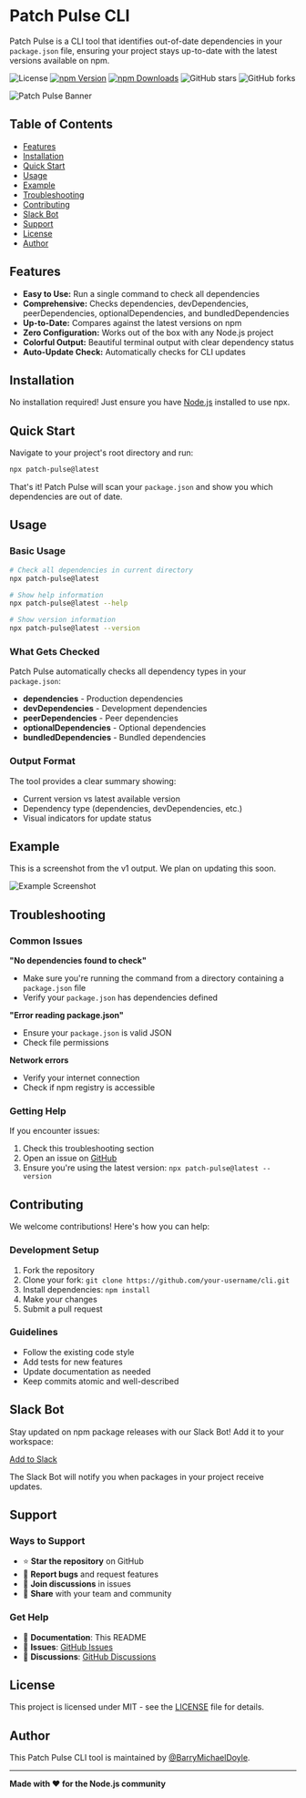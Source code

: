 # Patch Pulse CLI

Patch Pulse is a CLI tool that identifies out-of-date dependencies in your `package.json` file, ensuring your project stays up-to-date with the latest versions available on npm.

![License](https://img.shields.io/github/license/PatchPulse/cli.svg) [![npm Version](https://img.shields.io/npm/v/patch-pulse.svg)](https://npmjs.com/package/patch-pulse) [![npm Downloads](https://img.shields.io/npm/dm/patch-pulse.svg)](https://npmjs.com/package/patch-pulse)
![GitHub stars](https://img.shields.io/github/stars/PatchPulse/cli.svg?style=social) ![GitHub forks](https://img.shields.io/github/forks/PatchPulse/cli.svg?style=social)

![Patch Pulse Banner](assets/banner.png)

## Table of Contents

- [Features](#features)
- [Installation](#installation)
- [Quick Start](#quick-start)
- [Usage](#usage)
- [Example](#example)
- [Troubleshooting](#troubleshooting)
- [Contributing](#contributing)
- [Slack Bot](#slack-bot)
- [Support](#support)
- [License](#license)
- [Author](#author)

## Features

- **Easy to Use:** Run a single command to check all dependencies
- **Comprehensive:** Checks dependencies, devDependencies, peerDependencies, optionalDependencies, and bundledDependencies
- **Up-to-Date:** Compares against the latest versions on npm
- **Zero Configuration:** Works out of the box with any Node.js project
- **Colorful Output:** Beautiful terminal output with clear dependency status
- **Auto-Update Check:** Automatically checks for CLI updates

## Installation

No installation required! Just ensure you have [Node.js](https://nodejs.org) installed to use npx.

## Quick Start

Navigate to your project's root directory and run:

```bash
npx patch-pulse@latest
```

That's it! Patch Pulse will scan your `package.json` and show you which dependencies are out of date.

## Usage

### Basic Usage

```bash
# Check all dependencies in current directory
npx patch-pulse@latest

# Show help information
npx patch-pulse@latest --help

# Show version information
npx patch-pulse@latest --version
```

### What Gets Checked

Patch Pulse automatically checks all dependency types in your `package.json`:

- **dependencies** - Production dependencies
- **devDependencies** - Development dependencies
- **peerDependencies** - Peer dependencies
- **optionalDependencies** - Optional dependencies
- **bundledDependencies** - Bundled dependencies

### Output Format

The tool provides a clear summary showing:

- Current version vs latest available version
- Dependency type (dependencies, devDependencies, etc.)
- Visual indicators for update status

## Example

This is a screenshot from the v1 output. We plan on updating this soon.

![Example Screenshot](assets/example.png)

## Troubleshooting

### Common Issues

**"No dependencies found to check"**

- Make sure you're running the command from a directory containing a `package.json` file
- Verify your `package.json` has dependencies defined

**"Error reading package.json"**

- Ensure your `package.json` is valid JSON
- Check file permissions

**Network errors**

- Verify your internet connection
- Check if npm registry is accessible

### Getting Help

If you encounter issues:

1. Check this troubleshooting section
2. Open an issue on [GitHub](https://github.com/PatchPulse/cli/issues)
3. Ensure you're using the latest version: `npx patch-pulse@latest --version`

## Contributing

We welcome contributions! Here's how you can help:

### Development Setup

1. Fork the repository
2. Clone your fork: `git clone https://github.com/your-username/cli.git`
3. Install dependencies: `npm install`
4. Make your changes
5. Submit a pull request

### Guidelines

- Follow the existing code style
- Add tests for new features
- Update documentation as needed
- Keep commits atomic and well-described

## Slack Bot

Stay updated on npm package releases with our Slack Bot! Add it to your workspace:

[Add to Slack](https://slack.com/oauth/v2/authorize?client_id=180374136631.6017466448468&scope=chat:write,commands,incoming-webhook)

The Slack Bot will notify you when packages in your project receive updates.

## Support

### Ways to Support

- ⭐ **Star the repository** on GitHub
- 🐛 **Report bugs** and request features
- 💬 **Join discussions** in issues
- 📢 **Share** with your team and community

### Get Help

- 📖 **Documentation**: This README
- 🐛 **Issues**: [GitHub Issues](https://github.com/PatchPulse/cli/issues)
- 💬 **Discussions**: [GitHub Discussions](https://github.com/PatchPulse/cli/discussions)

## License

This project is licensed under MIT - see the [LICENSE](LICENSE) file for details.

## Author

This Patch Pulse CLI tool is maintained by [@BarryMichaelDoyle](https://github.com/barrymichaeldoyle).

---

**Made with ❤️ for the Node.js community**
